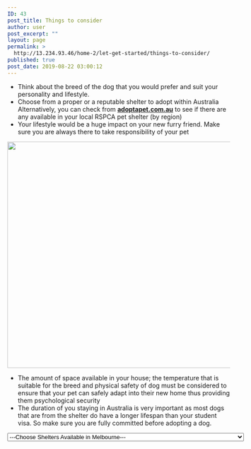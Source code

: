 ```yaml
---
ID: 43
post_title: Things to consider
author: user
post_excerpt: ""
layout: page
permalink: >
  http://13.234.93.46/home-2/let-get-started/things-to-consider/
published: true
post_date: 2019-08-22 03:00:12
---
```

<ul><li>Think about the breed of the dog that you would prefer and suit your personality and lifestyle.</li><li>Choose from a proper or a reputable shelter to adopt within Australia Alternatively, you can check from <a href="https://www.adoptapet.com.au/" target="_blank" rel="noopener noreferrer"><strong><u>adoptapet.com.au</u></strong></a> to see if there are any available in your local RSPCA pet shelter (by region)</li><li>Your lifestyle would be a huge impact on your new furry friend. Make sure you are always there to take responsibility of your pet</li></ul>		
										<img width="768" height="512" src="http://13.234.93.46/wp-content/uploads/2019/08/things-to-consider-768x512.jpg" alt="" srcset="http://13.234.93.46/wp-content/uploads/2019/08/things-to-consider-768x512.jpg 768w, http://13.234.93.46/wp-content/uploads/2019/08/things-to-consider-300x200.jpg 300w, http://13.234.93.46/wp-content/uploads/2019/08/things-to-consider-1024x683.jpg 1024w, http://13.234.93.46/wp-content/uploads/2019/08/things-to-consider-450x300.jpg 450w" sizes="(max-width: 768px) 100vw, 768px" />											
		<ul><li>The amount of space available in your house; the temperature that is suitable for the breed and physical safety of dog must be considered to ensure that your pet can safely adapt into their new home thus providing them psychological security</li><li>The duration of you staying in Australia is very important as most dogs that are from the shelter do have a longer lifespan than your student visa. So make sure you are fully committed before adopting a dog.</li></ul>		
        <select id="sid" onchange="javascript:window.open(this.options[this.selectedIndex].value)">
            <option value="http://13.234.93.46/home-2/be-ready-to-adopt/things-to-consider/">
                ---Choose Shelters Available in Melbourne---
            </option>
            <option value="https://www.whitepages.com.au/rspca-victoria-10069466/rspca-burwood-east-10069492B">RSPCA
                    Burwood East      (9224 2222) 3     Burwood Hwy       Burwood East      3151
            </option>
            <option value="https://www.whitepages.com.au/rspca-victoria-10069466/rspca-portland-10456549B">
                RSPCA Portland (5523 4690)
                 185 Darts Rd
                Portland 3305
            </option>
            <option value="https://www.aaps.org.au/">
                Australian Animal Protection Society (9798 8044)
                 10 Homeleigh Rd
                Keysborough 3173
            </option>
            <option value="https://www.lortsmith.com/contact-us/location-and-hours/">
                Lort Smith (9328 3021)
                 24 Villers St
                 North Melbourne 3051
            </option>
            <option value="https://dogshome.com/dog-adoption/adopt-a-dog/?gclid=CjwKCAjwnf7qBRAtEiwAseBO_NE9EmDkrKsFVtYHcFC18N8tfiD267hrbm59_7DziFGT3fZEgBktNBoCd7gQAvD_BwE">
                Lost Dogs Home & Animal Shelter (9329 2755)
                 2 Gracie St
                 North Melbourne 3051
            </option>
            <option value="https://saveadog.org.au/">
                Save-a-Dog Scheme (0418 389 810)
                  36 Weir St
                 Glen Iris 3146
            </option>
        </select>